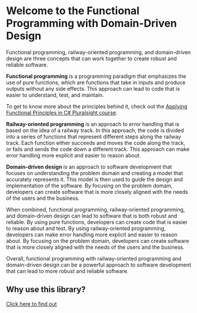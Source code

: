 # Welcome to the Functional Programming with Domain-Driven Design

Functional programming, railway-oriented programming, and domain-driven design are three concepts that can work together to create robust and reliable software.

**Functional programming** is a programming paradigm that emphasizes the use of pure functions, which are functions that take in inputs and produce outputs without any side effects. This approach can lead to code that is easier to understand, test, and maintain.

To get to know more about the principles behind it, check out the [Applying Functional Principles in C# Pluralsight course](https://enterprisecraftsmanship.com/ps-func).

**Railway-oriented programming** is an approach to error handling that is based on the idea of a railway track. In this approach, the code is divided into a series of functions that represent different steps along the railway track. Each function either succeeds and moves the code along the track, or fails and sends the code down a different track. This approach can make error handling more explicit and easier to reason about.

**Domain-driven design** is an approach to software development that focuses on understanding the problem domain and creating a model that accurately represents it. This model is then used to guide the design and implementation of the software. By focusing on the problem domain, developers can create software that is more closely aligned with the needs of the users and the business.

When combined, functional programming, railway-oriented programming, and domain-driven design can lead to software that is both robust and reliable. By using pure functions, developers can create code that is easier to reason about and test. By using railway-oriented programming, developers can make error handling more explicit and easier to reason about. By focusing on the problem domain, developers can create software that is more closely aligned with the needs of the users and the business.

Overall, functional programming with railway-oriented programming and domain-driven design can be a powerful approach to software development that can lead to more robust and reliable software.

## Why use this library?

[Click here to find out](articles/intro.md)